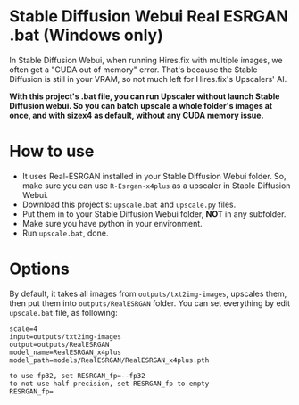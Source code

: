 # Stable Diffusion Webui Real ESRGAN .bat (Windows only)
In Stable Diffusion Webui, when running Hires.fix with multiple images, we often get a "CUDA out of memory" error.
That's because the Stable Diffusion is still in your VRAM, so not much left for Hires.fix's Upscalers' AI. 

**With this project's .bat file, you can run Upscaler without launch Stable Diffusion webui. So you can batch upscale a whole folder's images at once, and with sizex4 as default, without any CUDA memory issue.**

# How to use
* It uses Real-ESRGAN installed in your Stable Diffusion Webui folder. So, make sure you can use `R-Esrgan-x4plus` as a upscaler in Stable Diffusion Webui.
* Download this project's: `upscale.bat` and `upscale.py` files.
* Put them in to your Stable Diffusion Webui folder, **NOT** in any subfolder.
* Make sure you have python in your environment.
* Run `upscale.bat`, done.

# Options
By default, it takes all images from `outputs/txt2img-images`, upscales them, then put them into `outputs/RealESRGAN` folder.
You can set everything by edit `upscale.bat` file, as following:
```
scale=4
input=outputs/txt2img-images
output=outputs/RealESRGAN
model_name=RealESRGAN_x4plus
model_path=models/RealESRGAN/RealESRGAN_x4plus.pth

to use fp32, set RESRGAN_fp=--fp32
to not use half precision, set RESRGAN_fp to empty
RESRGAN_fp=
```

